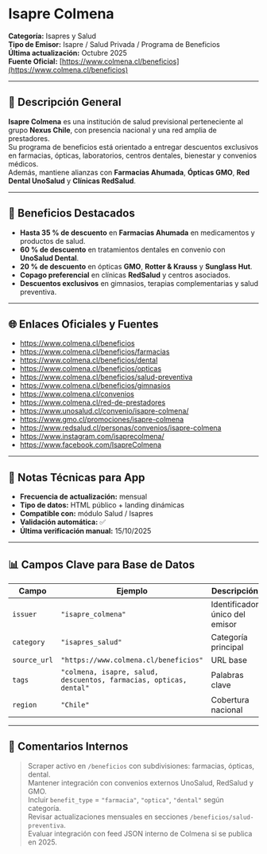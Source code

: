 # Isapre Colmena

**Categoría:** Isapres y Salud  
**Tipo de Emisor:** Isapre / Salud Privada / Programa de Beneficios  
**Última actualización:** Octubre 2025  
**Fuente Oficial:** [https://www.colmena.cl/beneficios](https://www.colmena.cl/beneficios)

---

## 🧾 Descripción General
**Isapre Colmena** es una institución de salud previsional perteneciente al grupo **Nexus Chile**, con presencia nacional y una red amplia de prestadores.  
Su programa de beneficios está orientado a entregar descuentos exclusivos en farmacias, ópticas, laboratorios, centros dentales, bienestar y convenios médicos.  
Además, mantiene alianzas con **Farmacias Ahumada**, **Ópticas GMO**, **Red Dental UnoSalud** y **Clínicas RedSalud**.

---

## 💊 Beneficios Destacados
- **Hasta 35 % de descuento** en **Farmacias Ahumada** en medicamentos y productos de salud.  
- **60 % de descuento** en tratamientos dentales en convenio con **UnoSalud Dental**.  
- **20 % de descuento** en ópticas **GMO**, **Rotter & Krauss** y **Sunglass Hut**.  
- **Copago preferencial** en clínicas **RedSalud** y centros asociados.  
- **Descuentos exclusivos** en gimnasios, terapias complementarias y salud preventiva.

---

## 🌐 Enlaces Oficiales y Fuentes
- https://www.colmena.cl/beneficios  
- https://www.colmena.cl/beneficios/farmacias  
- https://www.colmena.cl/beneficios/dental  
- https://www.colmena.cl/beneficios/opticas  
- https://www.colmena.cl/beneficios/salud-preventiva  
- https://www.colmena.cl/beneficios/gimnasios  
- https://www.colmena.cl/convenios  
- https://www.colmena.cl/red-de-prestadores  
- https://www.unosalud.cl/convenio/isapre-colmena/  
- https://www.gmo.cl/promociones/isapre-colmena  
- https://www.redsalud.cl/personas/convenios/isapre-colmena  
- https://www.instagram.com/isaprecolmena/  
- https://www.facebook.com/IsapreColmena  

---

## 🧠 Notas Técnicas para App
- **Frecuencia de actualización:** mensual  
- **Tipo de datos:** HTML público + landing dinámicas  
- **Compatible con:** módulo Salud / Isapres  
- **Validación automática:** ✅  
- **Última verificación manual:** 15/10/2025  

---

## 📊 Campos Clave para Base de Datos
| Campo | Ejemplo | Descripción |
|-------|----------|-------------|
| `issuer` | `"isapre_colmena"` | Identificador único del emisor |
| `category` | `"isapres_salud"` | Categoría principal |
| `source_url` | `"https://www.colmena.cl/beneficios"` | URL base |
| `tags` | `"colmena, isapre, salud, descuentos, farmacias, opticas, dental"` | Palabras clave |
| `region` | `"Chile"` | Cobertura nacional |

---

## 🧩 Comentarios Internos
> Scraper activo en `/beneficios` con subdivisiones: farmacias, ópticas, dental.  
> Mantener integración con convenios externos UnoSalud, RedSalud y GMO.  
> Incluir `benefit_type` = `"farmacia"`, `"optica"`, `"dental"` según categoría.  
> Revisar actualizaciones mensuales en secciones `/beneficios/salud-preventiva`.  
> Evaluar integración con feed JSON interno de Colmena si se publica en 2025.
